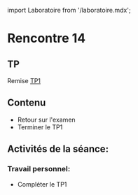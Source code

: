 import Laboratoire from '/laboratoire.mdx';

# Rencontre 14

## TP
Remise [TP1](/tp/tp1)

## Contenu
- Retour sur l'examen
- Terminer le TP1

## Activités de la séance: 

### Travail personnel:
- Compléter le TP1 

